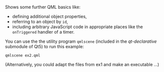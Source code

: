 Shows some further QML basics like:
- defining additional object properties,
- referring to an object by `id`,
- including arbitrary JavaScript code in appropriate places like the `onTriggered` handler of a timer.

You can use the the utility program `qmlscene` (included in the
*qt-declarative* submodule of Qt5) to run this example:

    qmlscene ex2.qml

(Alternatively, you could adapt the files from ex1 and make an executable ...) 
